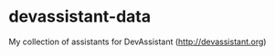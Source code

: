 devassistant-data
=================

My collection of assistants for DevAssistant (http://devassistant.org)
